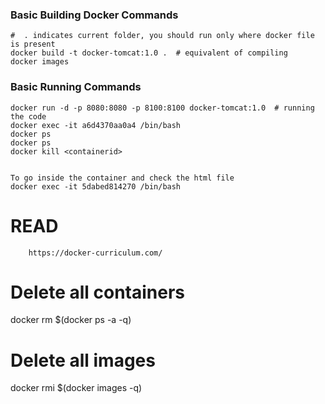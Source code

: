 ### Basic Building Docker Commands 
	#  . indicates current folder, you should run only where docker file is present
	docker build -t docker-tomcat:1.0 .  # equivalent of compiling
	docker images
	
### Basic Running Commands	
	docker run -d -p 8080:8080 -p 8100:8100 docker-tomcat:1.0  # running the code
	docker exec -it a6d4370aa0a4 /bin/bash
	docker ps
	docker ps
	docker kill <containerid>
	
	
	To go inside the container and check the html file
	docker exec -it 5dabed814270 /bin/bash
# READ
        https://docker-curriculum.com/	
        
        


# Delete all containers
docker rm $(docker ps -a -q)
# Delete all images
docker rmi $(docker images -q)
